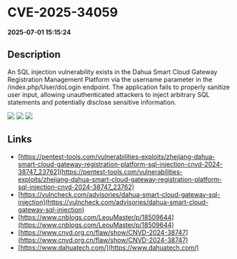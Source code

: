 # CVE-2025-34059

**2025-07-01 15:15:24**

## Description
An SQL injection vulnerability exists in the Dahua Smart Cloud Gateway Registration Management Platform via the username parameter in the /index.php/User/doLogin endpoint. The application fails to properly sanitize user input, allowing unauthenticated attackers to inject arbitrary SQL statements and potentially disclose sensitive information.

![](https://img.shields.io/static/v1?label=Score&message=8.7&color=red)
![](https://img.shields.io/static/v1?label=Severity&message=HIGH&color=red)
![](https://img.shields.io/static/v1?label=CWE&message=SQL&color=green)

## Links
- [https://pentest-tools.com/vulnerabilities-exploits/zhejiang-dahua-smart-cloud-gateway-registration-platform-sql-injection-cnvd-2024-38747_23762](https://pentest-tools.com/vulnerabilities-exploits/zhejiang-dahua-smart-cloud-gateway-registration-platform-sql-injection-cnvd-2024-38747_23762)
- [https://vulncheck.com/advisories/dahua-smart-cloud-gateway-sql-injection](https://vulncheck.com/advisories/dahua-smart-cloud-gateway-sql-injection)
- [https://www.cnblogs.com/LeouMaster/p/18509644](https://www.cnblogs.com/LeouMaster/p/18509644)
- [https://www.cnvd.org.cn/flaw/show/CNVD-2024-38747](https://www.cnvd.org.cn/flaw/show/CNVD-2024-38747)
- [https://www.dahuatech.com/](https://www.dahuatech.com/)
